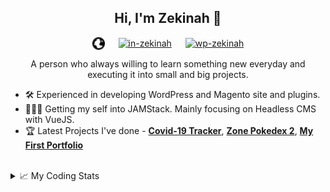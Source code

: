 <h2 align="center">Hi, I'm Zekinah 👋</h2>
<p align="center">
<a href="https://www.zekinahlecaros.com/" target="blank"><img align="center" src=https://raw.githubusercontent.com/iconic/open-iconic/master/svg/globe.svg alt="zekinalecaros.com" height="20" width="20" /></a>
&emsp;
<a href="https://ph.linkedin.com/in/zekinah" target="blank"><img align="center" src=https://cdn.jsdelivr.net/npm/simple-icons@3.0.1/icons/linkedin.svg alt="in-zekinah" height="20" width="20" /></a>
  &emsp;
<a href="https://profiles.wordpress.org/zekinah/" target="blank"><img align="center" src=https://cdn.jsdelivr.net/npm/simple-icons@3.0.1/icons/wordpress.svg alt="wp-zekinah" height="20" width="20" /></a>
</p>
<p align="center">
A person who always willing to learn something new everyday and executing it into small and big projects.
</p>

- 🛠 Experienced in developing WordPress and Magento site and plugins.
- 👩🏻‍💻 Getting my self into JAMStack. Mainly focusing on Headless CMS with VueJS.
- 🏆 Latest Projects I've done - **[Covid-19 Tracker](https://github.com/zekinah/pandemiccovid-19)**, **[Zone Pokedex 2](https://github.com/zekinah/zone-pokedex2)**, **[My First Portfolio](https://github.com/zekinah/iamzekinah)** 
<br><br>

<details>
    <summary>📈 My Coding Stats</summary>
<!--START_SECTION:waka-->
**I'm an Early 🐤** 

```text
🌞 Morning    68 commits     ██░░░░░░░░░░░░░░░░░░░░░░░   7.77% 
🌆 Daytime    440 commits    ████████████░░░░░░░░░░░░░   50.29% 
🌃 Evening    347 commits    ██████████░░░░░░░░░░░░░░░   39.66% 
🌙 Night      20 commits     ░░░░░░░░░░░░░░░░░░░░░░░░░   2.29%

```
📅 **I'm Most Productive on Wednesday** 

```text
Monday       128 commits    ███░░░░░░░░░░░░░░░░░░░░░░   14.63% 
Tuesday      130 commits    ███░░░░░░░░░░░░░░░░░░░░░░   14.86% 
Wednesday    135 commits    ███░░░░░░░░░░░░░░░░░░░░░░   15.43% 
Thursday     119 commits    ███░░░░░░░░░░░░░░░░░░░░░░   13.6% 
Friday       130 commits    ███░░░░░░░░░░░░░░░░░░░░░░   14.86% 
Saturday     129 commits    ███░░░░░░░░░░░░░░░░░░░░░░   14.74% 
Sunday       104 commits    ███░░░░░░░░░░░░░░░░░░░░░░   11.89%

```


📊 **This Week I Spent My Time On** 

```text
💬 Programming Languages: 
Vue.js                   1 hr 51 mins        █████████████░░░░░░░░░░░░   52.59% 
Text                     36 mins             ████░░░░░░░░░░░░░░░░░░░░░   17.37% 
XML                      18 mins             ██░░░░░░░░░░░░░░░░░░░░░░░   8.84% 
SCSS                     16 mins             ██░░░░░░░░░░░░░░░░░░░░░░░   7.72% 
JSON                     16 mins             ██░░░░░░░░░░░░░░░░░░░░░░░   7.57%

```

**I Mostly Code in PHP** 

```text
PHP                      25 repos            ██████████████░░░░░░░░░░░   56.82% 
JavaScript               5 repos             ██░░░░░░░░░░░░░░░░░░░░░░░   11.36% 
HTML                     5 repos             ██░░░░░░░░░░░░░░░░░░░░░░░   11.36% 
CSS                      5 repos             ██░░░░░░░░░░░░░░░░░░░░░░░   11.36% 
Vue                      4 repos             ██░░░░░░░░░░░░░░░░░░░░░░░   9.09%

```



<!--END_SECTION:waka-->
</details>
